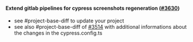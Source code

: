 #### Extend gitlab pipelines for cypress screenshots regeneration ([#3630](https://github.com/shopsys/shopsys/pull/3630))

- see #project-base-diff to update your project
- see also #project-base-diff of [#3514](https://github.com/shopsys/shopsys/pull/3514) with additional informations about the changes in the cypress.config.ts
